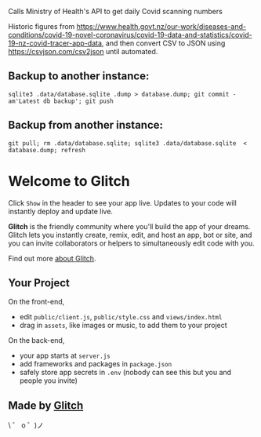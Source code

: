 Calls Ministry of Health's API to get daily Covid scanning numbers

Historic figures from https://www.health.govt.nz/our-work/diseases-and-conditions/covid-19-novel-coronavirus/covid-19-data-and-statistics/covid-19-nz-covid-tracer-app-data,
and then convert CSV to JSON using https://csvjson.com/csv2json until automated.


## Backup to another instance:

```sqlite3 .data/database.sqlite .dump > database.dump; git commit -am'Latest db backup'; git push```


## Backup from another instance:

```git pull; rm .data/database.sqlite; sqlite3 .data/database.sqlite  < database.dump; refresh```

# Welcome to Glitch

Click `Show` in the header to see your app live. Updates to your code will instantly deploy and update live.

**Glitch** is the friendly community where you'll build the app of your dreams. Glitch lets you instantly create, remix, edit, and host an app, bot or site, and you can invite collaborators or helpers to simultaneously edit code with you.

Find out more [about Glitch](https://glitch.com/about).

## Your Project

On the front-end,

- edit `public/client.js`, `public/style.css` and `views/index.html`
- drag in `assets`, like images or music, to add them to your project

On the back-end,

- your app starts at `server.js`
- add frameworks and packages in `package.json`
- safely store app secrets in `.env` (nobody can see this but you and people you invite)

## Made by [Glitch](https://glitch.com/)

\ ゜ o ゜)ノ
